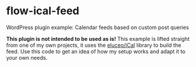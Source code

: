 # flow-ical-feed

WordPress plugin example: Calendar feeds based on custom post queries

**This plugin is not intended to be used as is!** This example is lifted straight from one of my own projects, it uses the [eluceo/iCal](https://github.com/eluceo/iCal) library to build the feed. Use this code to get an idea of how my setup works and adapt it to your own needs.
